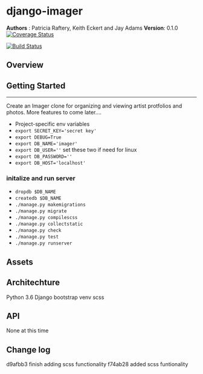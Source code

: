 # django-imager
**Authors** : Patricia Raftery, Keith Eckert and Jay Adams
**Version**: 0.1.0
[![Coverage Status](https://coveralls.io/repos/github/jayadams011/django-imager/badge.svg?branch=master)](https://coveralls.io/github/jayadams011/django-imager?branch=master)

[![Build Status](https://travis-ci.org/jayadams011/django-imager.svg?branch=master)](https://travis-ci.org/jayadams011/django-imager)

## Overview



## Getting Started
---------------
 Create an Imager clone for organizing and viewing artist protfolios and photos.  More features to come later....
*  Project-specific env variables
* `export SECRET_KEY='secret key'`
* `export DEBUG=True`
* `export DB_NAME='imager'`
* `export DB_USER=''` set these two if need for linux
* `export DB_PASSWORD=''`
* `export DB_HOST='localhost'` 

### initalize and run server

* `dropdb $DB_NAME`
* `createdb $DB_NAME`
* `./manage.py makemigrations`
* `./manage.py migrate`
* `./manage.py compilescss`
* `./manage.py collectstatic`
* `./manage.py check`
* `./manage.py test`
* `./manage.py runserver`


## Assets



## Architechture
Python 3.6
Django
bootstrap
venv
scss




## API
None at this time

## Change log
d9afbb3 finish adding scss functionality
f74ab28 added scss funtionality